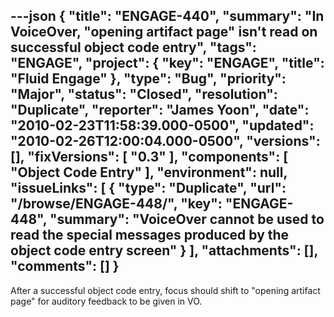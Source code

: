 ---json
{
  "title": "ENGAGE-440",
  "summary": "In VoiceOver, \"opening artifact page\" isn't read on successful object code entry",
  "tags": "ENGAGE",
  "project": {
    "key": "ENGAGE",
    "title": "Fluid Engage"
  },
  "type": "Bug",
  "priority": "Major",
  "status": "Closed",
  "resolution": "Duplicate",
  "reporter": "James Yoon",
  "date": "2010-02-23T11:58:39.000-0500",
  "updated": "2010-02-26T12:00:04.000-0500",
  "versions": [],
  "fixVersions": [
    "0.3"
  ],
  "components": [
    "Object Code Entry"
  ],
  "environment": null,
  "issueLinks": [
    {
      "type": "Duplicate",
      "url": "/browse/ENGAGE-448/",
      "key": "ENGAGE-448",
      "summary": "VoiceOver cannot be used to read the special messages produced by the object code entry screen"
    }
  ],
  "attachments": [],
  "comments": []
}
---
After a successful object code entry, focus should shift to "opening artifact page" for auditory feedback to be given in VO.

        